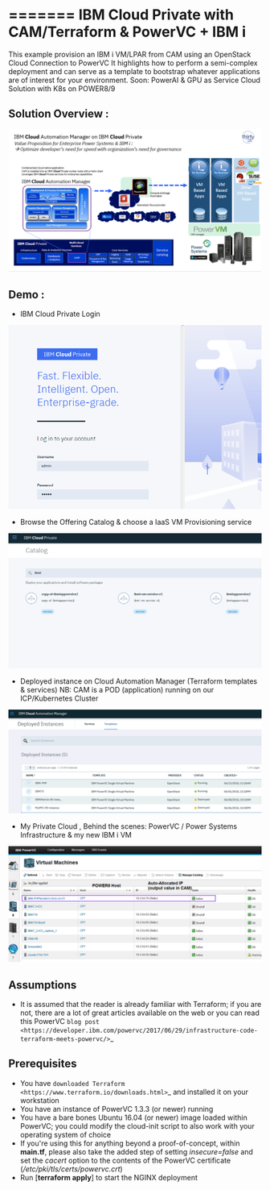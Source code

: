 =======
IBM Cloud Private with CAM/Terraform & PowerVC + IBM i 
=======
This example provision an IBM i VM/LPAR from CAM using an OpenStack Cloud Connection to PowerVC
It highlights how to perform a semi-complex deployment
and can serve as a template to bootstrap whatever applications are of interest
for your environment.
Soon:  PowerAI & GPU as Service Cloud Solution with K8s on POWER8/9 

Solution Overview : 
-----------
![alt text](https://github.com/bmarolleau/IBMPower/blob/master/OpenStack/terraform/hcl/single-vm-deploy/single-vm-deploy-ibmi-cam-0.png "IBM i CAM ICP")

Demo :  
-----------
* IBM Cloud Private Login

![alt text](https://github.com/bmarolleau/IBMPower/blob/master/OpenStack/terraform/hcl/single-vm-deploy/single-vm-deploy-ibmi-cam-3.png "IBM i CAM ICP")


* Browse the Offering Catalog & choose a IaaS VM Provisioning service

![alt text](https://github.com/bmarolleau/IBMPower/blob/master/OpenStack/terraform/hcl/single-vm-deploy/single-vm-deploy-ibmi-cam-4.png "IBM i CAM ICP")

* Deployed instance on Cloud Automation Manager (Terraform templates & services)
NB: CAM is a POD (application) running on our ICP/Kubernetes Cluster

![alt text](https://github.com/bmarolleau/IBMPower/blob/master/OpenStack/terraform/hcl/single-vm-deploy/single-vm-deploy-ibmi-cam-1.png "IBM i CAM ICP")

* My Private Cloud , Behind the scenes: PowerVC / Power Systems Infrastructure & my new IBM i VM

![alt text](https://github.com/bmarolleau/IBMPower/blob/master/OpenStack/terraform/hcl/single-vm-deploy/single-vm-deploy-ibmi-cam-2.png "IBM i CAM ICP")


Assumptions
-----------
* It is assumed that the reader is already familiar with Terraform; if you
  are not, there are a lot of great articles available on the web or you can
  read this PowerVC `blog post
  <https://developer.ibm.com/powervc/2017/06/29/infrastructure-code-terraform-meets-powervc/>`_

Prerequisites
-------------
* You have `downloaded Terraform
  <https://www.terraform.io/downloads.html>`_ and installed it on your workstation
* You have an instance of PowerVC 1.3.3 (or newer) running
* You have a bare bones Ubuntu 16.04 (or newer) image loaded within PowerVC;
  you could modify the cloud-init script to also work with your operating
  system of choice
* If you're using this for anything beyond a proof-of-concept, within
  **main.tf**, please also take the added step of setting *insecure=false* and
  set the *cacert* option to the contents of the PowerVC certificate
  (*/etc/pki/tls/certs/powervc.crt*)
* Run [**terraform apply**] to start the NGINX deployment
